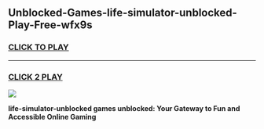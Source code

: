 
## Unblocked-Games-life-simulator-unblocked-Play-Free-wfx9s
<h3>
<a href="https://premium76.site?title=life-simulator-unblocked&ref=23A">CLICK TO PLAY</a></h3>
<hr>

<h3>
<a href="https://premium76.site?title=life-simulator-unblocked&ref=23A">CLICK 2 PLAY</a>
  
</h3>

<a href="https://premium76.site?title=life-simulator-unblocked&ref=23A"><img src="https://clearcache.store/games.png"></a>


**life-simulator-unblocked games unblocked: Your Gateway to Fun and Accessible Online Gaming**
